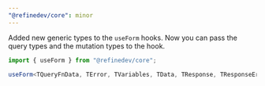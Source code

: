 ```yaml
---
"@refinedev/core": minor
---
```


Added new generic types to the `useForm` hooks. Now you can pass the query types and the mutation types to the hook.

```ts
import { useForm } from "@refinedev/core";

useForm<TQueryFnData, TError, TVariables, TData, TResponse, TResponseError>();
```
